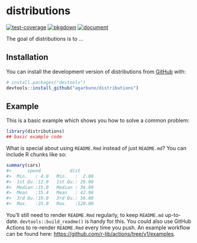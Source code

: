 
<!-- README.md is generated from README.Rmd. Please edit that file -->

# distributions

<!-- badges: start -->

[![test-coverage](https://github.com/agarbuno/distributions/actions/workflows/test-coverage.yaml/badge.svg)](https://github.com/agarbuno/distributions/actions/workflows/test-coverage.yaml)
[![pkgdown](https://github.com/agarbuno/distributions/actions/workflows/pkgdown.yaml/badge.svg)](https://github.com/agarbuno/distributions/actions/workflows/pkgdown.yaml)
[![document](https://github.com/agarbuno/distributions/actions/workflows/document.yaml/badge.svg)](https://github.com/agarbuno/distributions/actions/workflows/document.yaml)
<!-- badges: end -->

The goal of distributions is to …

## Installation

You can install the development version of distributions from
[GitHub](https://github.com/) with:

``` r
# install.packages("devtools")
devtools::install_github("agarbuno/distributions")
```

## Example

This is a basic example which shows you how to solve a common problem:

``` r
library(distributions)
## basic example code
```

What is special about using `README.Rmd` instead of just `README.md`?
You can include R chunks like so:

``` r
summary(cars)
#>      speed           dist       
#>  Min.   : 4.0   Min.   :  2.00  
#>  1st Qu.:12.0   1st Qu.: 26.00  
#>  Median :15.0   Median : 36.00  
#>  Mean   :15.4   Mean   : 42.98  
#>  3rd Qu.:19.0   3rd Qu.: 56.00  
#>  Max.   :25.0   Max.   :120.00
```

You’ll still need to render `README.Rmd` regularly, to keep `README.md`
up-to-date. `devtools::build_readme()` is handy for this. You could also
use GitHub Actions to re-render `README.Rmd` every time you push. An
example workflow can be found here:
<https://github.com/r-lib/actions/tree/v1/examples>.
